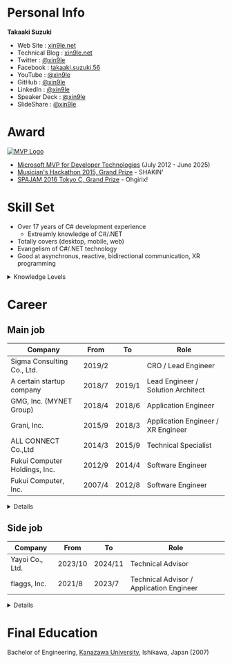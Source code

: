 # Personal Info
**Takaaki Suzuki**
- Web Site : [xin9le.net](https://xin9le.net/)
- Technical Blog : [xin9le.net](https://blog.xin9le.net/)
- Twitter : [@xin9le](https://x.com/xin9le)
- Facebook : [takaaki.suzuki.56](https://www.facebook.com/takaaki.suzuki.56)
- YouTube : [@xin9le](https://www.youtube.com/@xin9le)
- GitHub : [@xin9le](https://github.com/xin9le)
- LinkedIn : [@xin9le](https://www.linkedin.com/in/xin9le/)
- Speaker Deck : [@xin9le](https://speakerdeck.com/xin9le)
- SlideShare : [@xin9le](https://www.slideshare.net/xin9le)


# Award
[![MVP Logo](https://xin9le.blob.core.windows.net/assets/hatena-blog/images/mvp-logo.png)](https://mvp.microsoft.com/en-US/mvp/profile/21600ff3-3c9a-e411-93f2-9cb65495d3c4)

- [Microsoft MVP for Developer Technologies](https://mvp.microsoft.com/en-US/mvp/profile/21600ff3-3c9a-e411-93f2-9cb65495d3c4) (July 2012 - June 2025)
- [Musician's Hackathon 2015, Grand Prize](https://ma2017.we-are-ma.jp/2015/09/ma11-musicians-hackathon-2015-by-mashup-awards/) - SHAKIN'
- [SPAJAM 2016 Tokyo C, Grand Prize](https://www.4gamer.net/games/999/G999904/20160516067/) - Ohgirix!


# Skill Set
- Over 17 years of C# development experience
    - Extreamly knowledge of C#/.NET
- Totally covers (desktop, mobile, web)
- Evangelism of C#/.NET technology
- Good at asynchronus, reactive, bidirectional communication, XR programming

<details>
    <summary>Knowledge Levels</summary>
    
| Programming Language | Knowledge Level |
|---|---|
| C# | :star::star::star::star::star: |
| C++ | :star::star: |
| TypeScript | :star: |
| JavaScript | :star::star::star: |
| HTML | :star::star::star: |
| CSS | :star: |
| Visual Basic | :star: |
| Swift | :star: |
| PHP | :star: |
| Install Script | :star::star::star::star::star: |


| IDE | Knowledge Level |
|---|---|
| Visual Studio | :star::star::star::star::star: |
| Visual Studio Code | :star::star: |
| Xcode | :star: |
| Unity | :star::star: |
| InstallSheild | :star::star::star::star: |


| Framework | Knowledge Level |
|---|---|
| .NET | :star::star::star::star::star: |
| ASP.NET Core | :star::star::star::star::star: |
| Windows Forms | :star::star::star::star::star: |
| WPF | :star::star::star::star: |
| Visual Studio Tools for Office | :star::star::star::star: |
| DirectX | :star::star: |
| OpenGL | :star: |
| gRPC / MagicOnion | :star::star::star::star: |
| UniRx | :star::star::star: |
| KnockoutJS | :star::star::star::star: |
| Vue.js | :star::star::star: |


| Cloud Platform | Knowledge Level |
|---|---|
| Azure | :star::star::star::star: |
| AWS | :star::star: |
| GCP | :star: |


| XR Platform | Knowledge Level |
|---|---|
| Microsoft HoloLens | :star::star::star::star: |
| HTC Vive | :star::star::star::star: |
| Oculus Rift | :star::star::star: |
| Google Daydream | :star: |
| ARKit | :star::star::star: |
| Kudan | :star: |


| RDBMS | Knowledge Level |
|---|---|
| SQL Server | :star::star::star: |
| Oracle | :star: |
| MySQL | :star::star::star: |


| Infrastructure | Knowledge Level |
|---|---|
| Docker | :star::star: |
| Asterisk (IP PBX) | :star::star::star::star: |


| Version Control | Knowledge Level |
|---|---|
| Git | :star::star::star::star: |
| Subversion | :star: |


| Language | Knowledge Level |
|---|---|
| Japanese | :star::star::star::star::star: |
| English | :star::star: |
</details>



# Career
## Main job
| Company | From | To | Role |
|---|---|---|---|
| Sigma Consulting Co., Ltd. | 2019/2 |  | CRO / Lead Engineer |
| A certain startup company | 2018/7 | 2019/1 | Lead Engineer / Solution Architect |
| GMG, Inc. (MYNET Group) | 2018/4 | 2018/6 | Application Engineer |
| Grani, Inc. | 2015/9 | 2018/3 | Application Engineer / XR Engineer |
| ALL CONNECT Co.,Ltd | 2014/3 | 2015/9 | Technical Specialist |
| Fukui Computer Holdings, Inc. | 2012/9 | 2014/4 | Software Engineer |
| Fukui Computer, Inc. | 2007/4 | 2012/8 | Software Engineer |



<details>
    <summary>Details</summary>

## Sigma Consulting Co., Ltd. | Feb 2019 - Now
**CRO / Lead Engineer**
- Remote work in Fukui (company located at Ningyo-cho, Tokyo)
- Work as a developer and consultant (mainly EC services)
    - [Gatebox Developer Platform](https://updated.sigmact.com/interview/gatebox/interview-gatebox/)
    - SABON Japan
    - Dainese Japan
    - etc.


## A certain startup company | Jul 2018 - Jan 2019
**Lead Engineer / Solution Architect**
- A service to change the food industry
    - C#, ASP.NET Core MVC, Azure, Docker, Xamarin, TypeScript
    - Runs on Docker/Linux on Azure Web Apps


## GMG, Inc. (MYNET Group) | Apr 2018 - Jun 2018
**Application Engineer**
- Develop and maintain [Valhalla Gate](http://official.valhalla-gate.jp/) (mobile social game)
    - C#/.NET, ASP.NET MVC, TypeScript, LESS, AWS, and so on
- Develop and maintain [Black Night and White Devil](https://kuro-kishi.jp/) (mobile social game)
    - C#/.NET, gRPC, UniRx, Unity


## Grani, Inc. | Sep 2015 - Mar 2018
**Application Engineer / XR Engineer**
- Develop and maintain [Valhalla Gate](http://official.valhalla-gate.jp/) (mobile social game)
    - C#/.NET, ASP.NET MVC, TypeScript, LESS, AWS, and so on
- Develop and maintain [Black Night and White Devil](https://kuro-kishi.jp/) (mobile social game)
    - C#/.NET, gRPC, UniRx, Unity
- Develop [Grani VR Office Tour](http://grani.jp/product/vrofficetour/en/)
    - Only 2 developers, only 2 months
    - Exhibited in [Japan VR Summit 2](http://jvrs.org/02/ja/)
    - Picked this up on [あさチャン!](http://www.tbs.co.jp/asachan/)
    - Supports HTC Vive
- Develop [Project Sonata](http://connect.sonata.world/) as lead engineer
    - Real-time bidirectional AR translation
    - Only 3 developers, only 1 month
    - Exhibited in [SxSW 2017](https://www.sxsw.com/)
    - Supports Microsoft HoloLens, HTC Vive
    - [Alex Kipman and Palmer Luckey :heart: this product](https://twitter.com/akipman/status/842090464656293889)


## ALL CONNECT Co.,Ltd | Mar 2014 - Sep 2015
**Technical Specialist**
- Develop in-house realtime monitoring system
- Develop in-house accounts receivable management system
- Develop in-house Google Adwords automatic analysis tool
- AWS resource management


## Fukui Computer Holdings, Inc. (Fukui Computer Group) | Sep 2012 - Mar 2014
**Software Engineer**
- Develop in-house CTI (= Computer Telephony Integration) system using cutting edge technologies at the time
    - Asterisk, async/await, Rx.NET, ASP.NET SignalR, ASP.NET Web API, WPF, SQL Server, and so on


## Fukui Computer, Inc. (Fukui Computer Group) | Apr 2007 - Aug 2012
**Software Engineer**
- Develop [EX-TREND 武蔵 Series](https://const.fukuicompu.co.jp/products/extrendmusashi/index.html) (Construction CAD) and [BLUETREND Series](https://const.fukuicompu.co.jp/products/trendone/index.html) (Survey CAD) using C++/C#
    - 3D programming using DirectX / OpenGL
    - Desktop application installer
    - Microsoft Excel Add-in using VSTO
    - Build batch

</details>



## Side job
| Company | From | To | Role |
|---|---|---|---|
| Yayoi Co., Ltd. | 2023/10 | 2024/11 | Technical Advisor |
| flaggs, Inc. | 2021/8 | 2023/7 | Technical Advisor / Application Engineer |


<details>
    <summary>Details</summary>

## Yayoi Co., Ltd. | Oct 2023 - Nov 2024
**Technical Advisor**
- As a freelance developer
- Remote work in Fukui (company located at Akihabara, Tokyo)


## flaggs, Inc. | Aug 2021 - Jul 2023
**Technical Advisor / Application Engineer**
- As a freelance developer
- Remote work in Fukui (company located at Gotanda, Tokyo)
- Work as a technical advisor for [fingger](https://fingger.com/)

</details>


# Final Education
Bachelor of Engineering, [Kanazawa University](https://www.kanazawa-u.ac.jp/), Ishikawa, Japan (2007)
